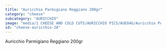 ```yaml
---
title: "Auricchio Parmigiano Reggiano 200gr"
category: "cheese"
subcategory: "AURICCHIO"
image: "media/1 CHEESE AND COLD CUTS/AURICCHIO PICS/AUE84G/Auricchio PARMIGIANO REGGIANO  200gr.jpg"
id: "cheese-auricchio-28"
---
```


Auricchio Parmigiano Reggiano 200gr
